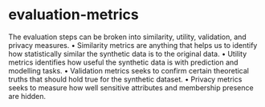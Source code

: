 # evaluation-metrics

The evaluation steps can be broken into similarity, utility, validation, and privacy measures. 
•	Similarity metrics are anything that helps us to identify how statistically similar the synthetic data is to the original data. 
•	Utility metrics identifies how useful the synthetic data is with prediction and modelling tasks.
•	Validation metrics seeks to confirm certain theoretical truths that should hold true for the synthetic dataset. 
•	Privacy metrics seeks to measure how well sensitive attributes and membership presence are hidden.
